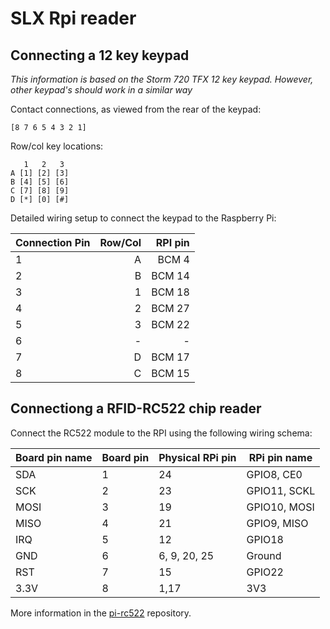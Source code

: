 # SLX Rpi reader

## Connecting a 12 key keypad

_This information is based on the Storm 720 TFX 12 key keypad. However, other keypad's should work in a similar way_

Contact connections, as viewed from the rear of the keypad:
```
[8 7 6 5 4 3 2 1]
```

Row/col key locations:

```
   1   2   3
A [1] [2] [3]
B [4] [5] [6]
C [7] [8] [9]
D [*] [0] [#]
```

Detailed wiring setup to connect the keypad to the Raspberry Pi:

| Connection Pin| Row/Col       | RPI pin |
| ------------- | -------------:| -------:|
| 1             | A             | BCM 4   |
| 2             | B             | BCM 14  |
| 3             | 1             | BCM 18  |
| 4             | 2             | BCM 27  |
| 5             | 3             | BCM 22  |
| 6             | -             | -       |
| 7             | D             | BCM 17  |
| 8             | C             | BCM 15  |

## Connectiong a RFID-RC522 chip reader

Connect the RC522 module to the RPI using the following wiring schema:

| Board pin name | Board pin | Physical RPi pin | RPi pin name |
|----------------|-----------|------------------|--------------|
| SDA            | 1         | 24               | GPIO8, CE0   |
| SCK            | 2         | 23               | GPIO11, SCKL |
| MOSI           | 3         | 19               | GPIO10, MOSI |
| MISO           | 4         | 21               | GPIO9, MISO  |
| IRQ            | 5         | 12               | GPIO18       |
| GND            | 6         | 6, 9, 20, 25     | Ground       |
| RST            | 7         | 15               | GPIO22       |
| 3.3V           | 8         | 1,17             | 3V3          |

More information in the [pi-rc522](https://github.com/ondryaso/pi-rc522/blob/master/README.md) repository.